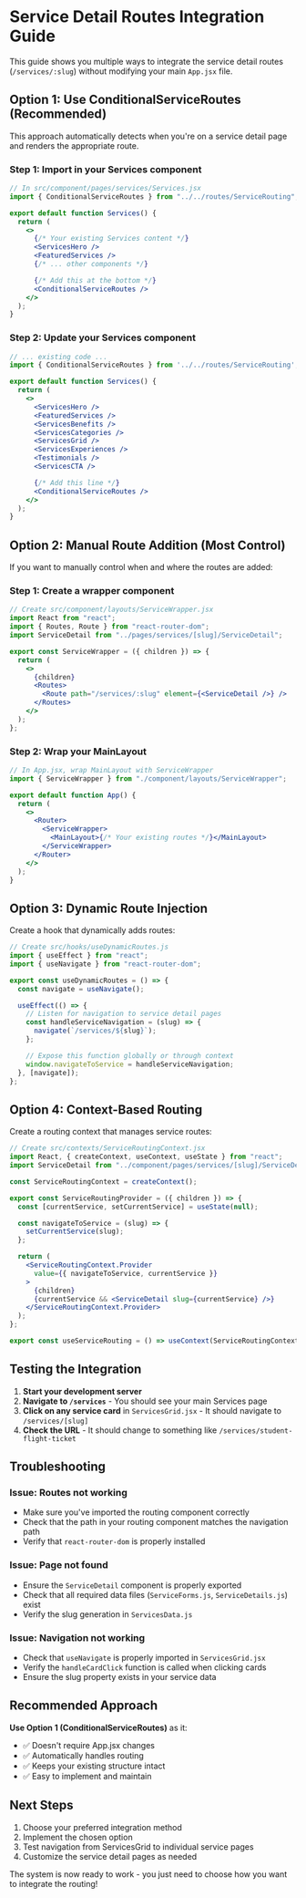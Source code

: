 # Service Detail Routes Integration Guide

This guide shows you multiple ways to integrate the service detail routes (`/services/:slug`) without modifying your main `App.jsx` file.

## Option 1: Use ConditionalServiceRoutes (Recommended)

This approach automatically detects when you're on a service detail page and renders the appropriate route.

### Step 1: Import in your Services component

```jsx
// In src/component/pages/services/Services.jsx
import { ConditionalServiceRoutes } from "../../routes/ServiceRouting";

export default function Services() {
  return (
    <>
      {/* Your existing Services content */}
      <ServicesHero />
      <FeaturedServices />
      {/* ... other components */}

      {/* Add this at the bottom */}
      <ConditionalServiceRoutes />
    </>
  );
}
```

### Step 2: Update your Services component

```jsx:src/component/pages/services/Services.jsx
// ... existing code ...
import { ConditionalServiceRoutes } from '../../routes/ServiceRouting';

export default function Services() {
  return (
    <>
      <ServicesHero />
      <FeaturedServices />
      <ServicesBenefits />
      <ServicesCategories />
      <ServicesGrid />
      <ServicesExperiences />
      <Testimonials />
      <ServicesCTA />

      {/* Add this line */}
      <ConditionalServiceRoutes />
    </>
  );
}
```

## Option 2: Manual Route Addition (Most Control)

If you want to manually control when and where the routes are added:

### Step 1: Create a wrapper component

```jsx
// Create src/component/layouts/ServiceWrapper.jsx
import React from "react";
import { Routes, Route } from "react-router-dom";
import ServiceDetail from "../pages/services/[slug]/ServiceDetail";

export const ServiceWrapper = ({ children }) => {
  return (
    <>
      {children}
      <Routes>
        <Route path="/services/:slug" element={<ServiceDetail />} />
      </Routes>
    </>
  );
};
```

### Step 2: Wrap your MainLayout

```jsx
// In App.jsx, wrap MainLayout with ServiceWrapper
import { ServiceWrapper } from "./component/layouts/ServiceWrapper";

export default function App() {
  return (
    <>
      <Router>
        <ServiceWrapper>
          <MainLayout>{/* Your existing routes */}</MainLayout>
        </ServiceWrapper>
      </Router>
    </>
  );
}
```

## Option 3: Dynamic Route Injection

Create a hook that dynamically adds routes:

```jsx
// Create src/hooks/useDynamicRoutes.js
import { useEffect } from "react";
import { useNavigate } from "react-router-dom";

export const useDynamicRoutes = () => {
  const navigate = useNavigate();

  useEffect(() => {
    // Listen for navigation to service detail pages
    const handleServiceNavigation = (slug) => {
      navigate(`/services/${slug}`);
    };

    // Expose this function globally or through context
    window.navigateToService = handleServiceNavigation;
  }, [navigate]);
};
```

## Option 4: Context-Based Routing

Create a routing context that manages service routes:

```jsx
// Create src/contexts/ServiceRoutingContext.jsx
import React, { createContext, useContext, useState } from "react";
import ServiceDetail from "../component/pages/services/[slug]/ServiceDetail";

const ServiceRoutingContext = createContext();

export const ServiceRoutingProvider = ({ children }) => {
  const [currentService, setCurrentService] = useState(null);

  const navigateToService = (slug) => {
    setCurrentService(slug);
  };

  return (
    <ServiceRoutingContext.Provider
      value={{ navigateToService, currentService }}
    >
      {children}
      {currentService && <ServiceDetail slug={currentService} />}
    </ServiceRoutingContext.Provider>
  );
};

export const useServiceRouting = () => useContext(ServiceRoutingContext);
```

## Testing the Integration

1. **Start your development server**
2. **Navigate to `/services`** - You should see your main Services page
3. **Click on any service card** in `ServicesGrid.jsx` - It should navigate to `/services/[slug]`
4. **Check the URL** - It should change to something like `/services/student-flight-ticket`

## Troubleshooting

### Issue: Routes not working

- Make sure you've imported the routing component correctly
- Check that the path in your routing component matches the navigation path
- Verify that `react-router-dom` is properly installed

### Issue: Page not found

- Ensure the `ServiceDetail` component is properly exported
- Check that all required data files (`ServiceForms.js`, `ServiceDetails.js`) exist
- Verify the slug generation in `ServicesData.js`

### Issue: Navigation not working

- Check that `useNavigate` is properly imported in `ServicesGrid.jsx`
- Verify the `handleCardClick` function is called when clicking cards
- Ensure the slug property exists in your service data

## Recommended Approach

**Use Option 1 (ConditionalServiceRoutes)** as it:

- ✅ Doesn't require App.jsx changes
- ✅ Automatically handles routing
- ✅ Keeps your existing structure intact
- ✅ Easy to implement and maintain

## Next Steps

1. Choose your preferred integration method
2. Implement the chosen option
3. Test navigation from ServicesGrid to individual service pages
4. Customize the service detail pages as needed

The system is now ready to work - you just need to choose how you want to integrate the routing!
